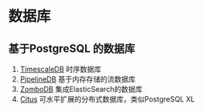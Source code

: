 # 数据库

## 基于PostgreSQL 的数据库

1. [TimescaleDB](https://www.timescale.com/) 时序数据库
2. [PipelineDB](https://www.pipelinedb.com/) 基于内存存储的流数据库
3. [ZomboDB](https://www.zombodb.com/) 集成ElasticSearch的数据库
4. [Citus](https://www.citusdata.com/) 可水平扩展的分布式数据库，类似PostgreSQL XL

### 


